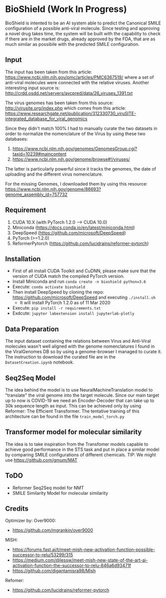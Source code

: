# BioShield (Work In Progress)

BioShield is intented to be an AI system able to predict the Canonical SMILE configuration of a possible anti-viral molecule. Since testing and approving a novel drug takes time, the system will be built with the capability to check if there are in the market drugs, already approved by the FDA, that are as much similar as possibile with the predicted SMILE configuration.

## Input
The input has been taken from this article: https://www.ncbi.nlm.nih.gov/pmc/articles/PMC6367519/ where a set of anti-viral molecules
were connected with the relative viruses.
Another interesting input source is: http://crdd.osdd.net/servers/avcpred/data/26_viruses_1391.txt

The virus genomes has been taken from this source: http://virusite.org/index.php which comes from this article: https://www.researchgate.net/publication/312330730_viruSITE-integrated_database_for_viral_genomics

Since they didn't match 100% I had to manually curate the two datasets in order to normalize the nomenclature of the Virus by using these two databases:
1. https://www.ncbi.nlm.nih.gov/genomes/GenomesGroup.cgi?taxid=10239#maincontent
2. https://www.ncbi.nlm.nih.gov/genome/browse#!/viruses/
   
The latter is particularly powerful since it tracks the genomes, the date of uploading and the different virus nomenclature.

For the missing Genomes, I downloaded them by using this resource: https://www.ncbi.nlm.nih.gov/genome/86693?genome_assembly_id=757732

## Requirement
1. CUDA 10.X (with PyTorch 1.2.0 --> CUDA 10.0)
2. Miniconda (https://docs.conda.io/en/latest/miniconda.html)
3. DeepSpeed (https://github.com/microsoft/DeepSpeed)
4. PyTorch (>=1.2.0)
5. ReformerPytorch (https://github.com/lucidrains/reformer-pytorch)

## Installation
- First of all install CUDA Toolkit and CuDNN, please make sure that the version of CUDA match the compiled PyTorch version.
- Install Miniconda and run `conda create -n bioshield python=3.6`
- Execute: `conda activate bioshield`
- Then install DeepSpeed by cloning the repo: https://github.com/microsoft/DeepSpeed and executing `./install.sh`
  - It will install PyTorch 1.2.0 as of 11 Mar 2020
- Execute: `pip install -r requirements.txt`
- Exdcute: `jupyter labextension install jupyterlab-plotly`

## Data Preparation

The input dataset containing the relations between Virus and Anti-Viral molecules wasn't well aligned with the
genome nomenclatures I found in the ViralGenomes DB so by using a genome-browser I managed to curate it.
The instruction to download the curated file are in the `DatasetCreation.ipynb` notebook.

## Seq2Seq Model

The idea behind the model is to use NeuralMachineTranslation model to "translate" the viral genome into the target
molecule. Since our main target up to now is COVID-19 we need an Encoder-Decoder that can take up to 30k sequence length
as input. This can be achieved only by using Reformer: The Efficient Transformer. The tentative training of this architecture can be found in the file `train_model_torch.py`

## Transformer model for molecular similarity

The idea is to take inspiration from the Transfomer models capable to achieve good performance in the STS task and put in place a similar model by comparing SMILE configurations of different chemicals.
TIP: We might use https://github.com/gmum/MAT


## ToDO

- Reformer Seq2Seq model for NMT
- SMILE Similarity Model for molecular similarity

## Credits

Optimizer by: Over9000: 
- https://github.com/mgrankin/over9000

MISH:
- https://forums.fast.ai/t/meet-mish-new-activation-function-possible-successor-to-relu/53299/315
- https://medium.com/@lessw/meet-mish-new-state-of-the-art-ai-activation-function-the-successor-to-relu-846a6d93471f
- https://github.com/digantamisra98/Mish

Refomer:
- https://github.com/lucidrains/reformer-pytorch

